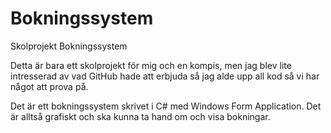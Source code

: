Bokningssystem
==============

Skolprojekt Bokningssystem

Detta är bara ett skolprojekt för mig och en kompis, 
men jag blev lite intresserad av vad GitHub hade att erbjuda så jag alde upp all kod så vi har något att prova på.

Det är ett bokningssystem skrivet i C# med Windows Form Application. Det är alltså grafiskt och ska kunna ta hand om 
och visa bokningar.
